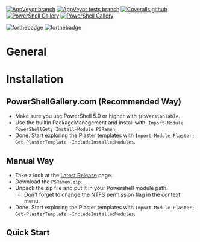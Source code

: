 [![AppVeyor branch](https://img.shields.io/appveyor/ci/OCram85/PSRamen/master.svg?style=plastic "Master Banch Build Status")](https://ci.appveyor.com/project/OCram85/psramen/branch/master)
[![AppVeyor tests branch](https://img.shields.io/appveyor/tests/OCram85/PSRamen/master.svg?style=plastic "Pester Tests Results")](https://ci.appveyor.com/project/OCram85/psramen/branch/master/tests)
[![Coveralls github](https://img.shields.io/coveralls/github/OCram85/PSRamen.svg?style=plastic "Coveralls.io Coverage Report")](https://coveralls.io/github/OCram85/PSRamen?branch=master)
[![PowerShell Gallery](https://img.shields.io/powershellgallery/v/PSRamen.svg?style=plastic "PowershellGallery Published Version")](https://www.powershellgallery.com/packages/PSRamen)
[![PowerShell Gallery](https://img.shields.io/powershellgallery/dt/PSRamen.svg?style=plastic "PowershellGallery Downloads")](https://www.powershellgallery.com/packages/PSRamen)

![forthebadge](http://forthebadge.com/images/badges/built-with-love.svg)
![forthebadge](http://forthebadge.com/images/badges/for-you.svg)

General
=======

Installation
============

PowerShellGallery.com (Recommended Way)
---------------------------------------

* Make sure you use PowerShell 5.0 or higher with `$PSVersionTable`.
* Use the builtin PackageManagement and install with: `Import-Module PowerShellGet; Install-Module PSRamen`.
* Done. Start exploring the Plaster templates with `Import-Module Plaster; Get-PlasterTemplate -IncludeInstalledModules`.

Manual Way
----------

* Take a look at the [Latest Release](https://github.com/OCram85/PSRamen/releases/latest) page.
* Download the `PSRamen.zip`.
* Unpack the zip file and put it in your Powershell module path.
  * Don't forget to change the NTFS permission flag in the context menu.
* Done. Start exploring the Plaster templates with `Import-Module Plaster; Get-PlasterTemplate -IncludeInstalledModules`.

Quick Start
-----------
